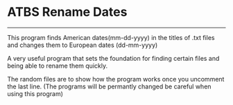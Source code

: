 # ATBS Rename Dates
---
This program finds American dates(mm-dd-yyyy) in the titles of .txt files and changes them to European dates (dd-mm-yyyy)

A very useful program that sets the foundation for finding certain files and being able to rename them quickly.

The random files are to show how the program works once you uncomment the last line. (The programs will be permantly changed be careful when using this program)
